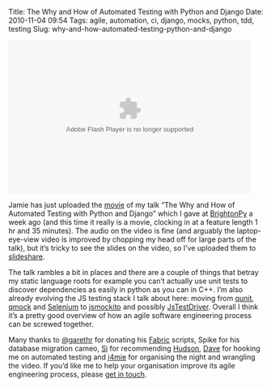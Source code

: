 Title: The Why and How of Automated Testing with Python and Django
Date: 2010-11-04 09:54
Tags: agile, automation, ci, django, mocks, python, tdd, testing
Slug: why-and-how-automated-testing-python-and-django

<embed src="http://blip.tv/play/AYKI80oC" type="application/x-shockwave-flash" width="480" height="302" allowscriptaccess="always" allowfullscreen="true"></embed>

Jamie has just uploaded the [movie][] of my talk “The Why and How of
Automated Testing with Python and Django” which I gave at [BrightonPy][]
a week ago (and this time it really is a movie, clocking in at a feature
length 1 hr and 35 minutes). The audio on the video is fine (and
arguably the laptop-eye-view video is improved by chopping my head off
for large parts of the talk), but it’s tricky to see the slides on the
video, so I’ve uploaded them to [slideshare][].

The talk rambles a bit in places and there are a couple of things that
betray my static language roots for example you can’t actually use unit
tests to discover dependencies as easily in python as you can in C++.
I’m also already evolving the <span class="caps">JS</span> testing stack
I talk about here: moving from [qunit][], [qmock][] and [Selenium][] to
[jsmockito][] and possibly [JsTestDriver][]. Overall I think it’s a
pretty good overview of how an agile software engineering process can be
screwed together.

Many thanks to [@garethr][] for donating his [Fabric][] scripts, Spike
for his database migration cameo, [Si][] for recommending [Hudson][],
[Dave][] for hooking me on automated testing and [j4mie][] for
organising the night and wrangling the video. If you’d like me to help
your organisation improve its agile engineering process, please [get in
touch][].

  [movie]: http://blip.tv/file/4321410/
  [BrightonPy]: http://brightonpy.org/
  [slideshare]: http://www.slideshare.net/JimPurbrick/the-why-and-how-of-automated-testing-with-python-and-django
  [qunit]: http://docs.jquery.com/Qunit
  [qmock]: http://code.google.com/p/qmock/
  [Selenium]: http://seleniumhq.org/
  [jsmockito]: http://jsmockito.org/
  [JsTestDriver]: http://code.google.com/p/js-test-driver/
  [@garethr]: http://twitter.com/#!/garethr
  [Fabric]: http://docs.fabfile.org/0.9.2/
  [Si]: http://singinghorsestudio.com
  [Hudson]: http://hudson-ci.org/
  [Dave]: http://davehillier.wordpress.com/
  [j4mie]: http://j4mie.org
  [get in touch]: http://18dex.com/about/
